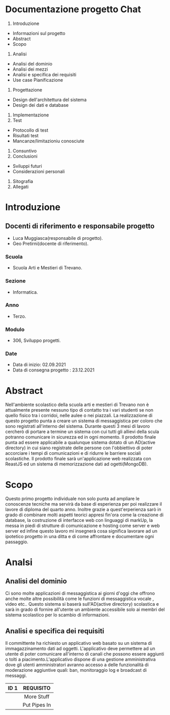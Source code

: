 # Documentazione progetto Chat
1. Introduzione
- Informazioni sul progetto
- Abstract
- Scopo
1. Analisi
- Analisi del dominio
- Analisi dei mezzi
- Analisi e specifica dei requisiti
- Use case Pianificazione
1. Progettazione
- Design dell'architettura del sistema
- Design dei dati e database 
1. Implementazione
2. Test
- Protocollo di test
- Risultati test
- Mancanze/limitazioniu conosciute
1. Consuntivo
2. Conclusioni
- Sviluppi futuri
- Considerazioni personali
1. Sitografia
2. Allegati



# Introduzione
## Docenti di riferimento e responsabile progetto
 - Luca Muggiasca(responsabile di progetto).
 - Geo Pretirni(docente di riferimento).
### Scuola
- Scuola Arti e Mestieri di Trevano.
### Sezione 
- Informatica. 
### Anno
- Terzo.
### Modulo
- 306, Sviluppo progetti.
### Date
- Data di inizio: 02.09.2021
- Data di consegna progetto : 23.12.2021

# Abstract
Nell'ambiente scolastico della scuola arti e mestieri di Trevano non è attualmente presente nessuno tipo di contatto tra i vari studenti se non quello 
fisico tra i corridoi, nelle aulee o nei piazzali. La realizzazione di questo progetto punta a creare un sistema di messaggistica per coloro che sono 
registrati all'interno del sistema. Durante questi 3 mesi di lavoro cercherò di portare a termine un sistema con cui tutti gli allievi della scula
potranno comunicare in sicurezza ed in ogni momento. Il prodotto finale punta ad essere applicabile a qualunque sistema dotato di un AD(active directory)
in cui siano registrate delle persone con l'obbiettivo di poter accorciare i tempi di comunicazioni e di ridurre le barriere sociali scolastiche.
Il prodotto finale sarà un'applicazione web realizzata con ReastJS ed un sistema di memorizzazione dati ad ogetti(MongoDB).

# Scopo 
Questo primo progetto individuale non solo punta ad ampliare le conoscenze tecniche ma servirà da base di esperienza per poi realizzare il lavore di diploma 
del quarto anno. Inoltre grazie a quest'erperienza sarò in grado di combinare molti aspetti teorici appresi fin'ora come la creazione di database, la costruzione 
di interfacce web con linguaggi di markUp, la messa in piedi di strutture di comunicazione e hosting come server e web server ed infine questo lavoro mi insegnerà
cosa significa lavorare ad un ipotetico progetto in una ditta e di come affrontare e documentare ogni passaggio.


# Analsi

## Analisi del dominio
Ci sono molte applicazioni di messaggistica ai giorni d'oggi che offrono anche molte altre possibilità come le funzioni di messaggistica vocale , video etc..
Questo sistema si baserà sull'AD(active directory) scolastica e sarà in grado di fornire all'utente un ambiente accessibile solo ai membri del sistema scolastico per lo scambio di informazioni.

## Analisi e specifica dei requisiti
Il committente ha richiesto un applicativo web basato su un sistema di immagazzinamento dati ad oggetti. L'applicativo deve permettere ad un utente di poter comunicare all'interno di canali che possono essere aggiunti o tolti a piacimento.L'applicativo dispone di una gestione amministrativa dove gli utenti amministratori avranno accesso a delle funzionalità di moderazione aggiuntive quali: ban, monitoraggio log e broadcast di messaggi.

| ID  1  | REQUISITO     | 
| :------------- | :----------: |
|  | More Stuff   | 
|  | Put Pipes In | 